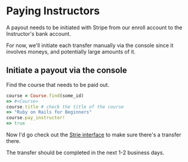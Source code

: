 # Paying Instructors

A payout needs to be initiated with Stripe from our enroll account to the Instructor's bank account.

For now, we'll initiate each transfer manually via the console since it involves moneys, and potentially large amounts of it.

## Initiate a payout via the console

Find the course that needs to be paid out.

```ruby
course = Course.find(some_id)
=> #<Course>
course.title # check the title of the course
=> "Ruby on Rails for Beginners"
course.pay_instructor!
=> true
```

Now I'd go check out the [Strie interface](https://manage.stripe.com) to make sure  there's a transfer there. 

The transfer should be completed in the next 1-2 business days.
